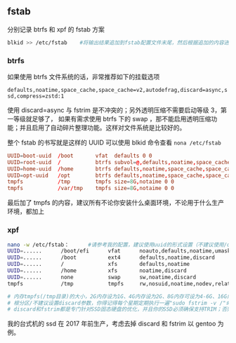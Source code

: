 ## fstab

分别记录 btrfs 和 xpf 的 fstab 方案

```bash
blkid >> /etc/fstab    #将输出结果追加到fstab配置文件末尾，然后根据追加的内容进行下述修改
```

### btrfs

如果使用 btrfs 文件系统的话，非常推荐如下的挂载选项

`defaults,noatime,space_cache,space_cache=v2,autodefrag,discard=async,ssd,compress=zstd:1`

使用 discard=async 与 fstrim 是不冲突的；另外透明压缩不需要启动等级 3，第一等级就足够了，
如果有需求使用 btrfs 下的 swap ，那不能启用透明压缩功能；并且启用了自动碎片整理功能。这样对文件系统是比较好的。

整个 fstab 的书写就是这样的 UUID 可以使用 blkid 命令查看
`nona /etc/fstab`

```conf
UUID=boot-uuid  /boot       vfat  defaults 0 0
UUID=root-uuid  /           btrfs subvol=@,defaults,noatime,space_cache,space_cache=v2,autodefrag,discard=async,ssd,compress=zstd:1 0 1
UUID=home-uuid  /home       btrfs defaults,noatime,space_cache,space_cache=v2,autodefrag,discard=async,ssd,compress=zstd:1 0 2
UUID=opt-uuid   /opt        btrfs defaults,noatime,space_cache,space_cache=v2,autodefrag,discard=async,ssd,compress=zstd:1,commit=120 0 2
tmpfs           /tmp        tmpfs size=8G,notaime 0 0
tmpfs           /var/tmp    tmpfs size=8G,notaime 0 0
```

最后加了 tmpfs 的内容，建议所有不论你安装什么桌面环境，不论用于什么生产环境，都加上

### xpf

```bash
nano -w /etc/fstab：      #请参考我的配置，建议使用uuid的形式设置（不建议使用/dev/sdX？的形式）(是uuid，而不是partuuid哦)
UUID=......      /boot/efi      vfat      noauto,defaults,noatime,umask=0077                               0 2
UUID=......      /boot          ext4      defaults,noatime,discard                                         0 2
UUID=......      /              xfs       defaults,noatime                                                 0 1
UUID=......      /home          xfs       noatime,discard                                                  0 2
UUID=......      none           swap      sw,noatime,discard                                               0 0
tmpfs            /tmp           tmpfs     rw,nosuid,noatime,nodev,relatime,mode=1777,size=6G               0 0

# 内存tmpfs(/tmp目录)的大小，2G内存设为1G、4G内存设为2G、8G内存可设为4-6G、16G内存可设为10-13G
# 根分区/不建议设置discard参数，你得记得每个星期定期执行一遍"sudo fstrim -v /"命令来优化根分区/
# discard和fstrim都是专门针对SSD固态硬盘的优化，并且你的SSD必须确保支持TRIM；否则在不支持TRIM的SSD上盲目使用discard和fstrim优化很可能会有数据丢失的风险，2017年以后的SSD基本上都支持TRIM了。
```

我的台式机的 ssd 在 2017 年前生产，考虑去掉 discard 和 fstrim
以 gentoo 为例。
